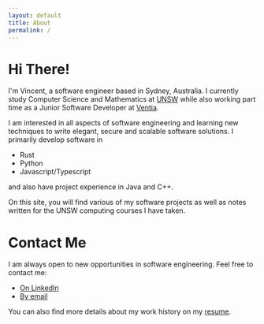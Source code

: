 ```yaml
---
layout: default
title: About
permalink: /
---
```


# Hi There!
I'm Vincent, a software engineer based in Sydney, Australia. I currently study Computer Science
and Mathematics at [UNSW](https://unsw.edu.au) while also working part time as a Junior Software Developer at [Ventia](https://ventia.com).

I am interested in all aspects of software engineering and learning new techniques to write elegant, secure and scalable software solutions. 
I primarily develop software in
- Rust
- Python
- Javascript/Typescript

and also have project experience in Java and C++.

On this site, you will find various of my software projects as well as notes
written for the UNSW computing courses I have taken.

# Contact Me
I am always open to new opportunities in software engineering. Feel free to contact me:
- [On LinkedIn](https://www.linkedin.com/in/vincent-wc-wong/)
- [By email](mailto:vincent@vwong.dev)

You can also find more details about my work history on my [resume](https://vwong.dev/attachments/resume.pdf).